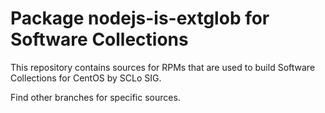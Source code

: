 # Package nodejs-is-extglob for Software Collections

This repository contains sources for RPMs that are used
to build Software Collections for CentOS by SCLo SIG.

Find other branches for specific sources.
